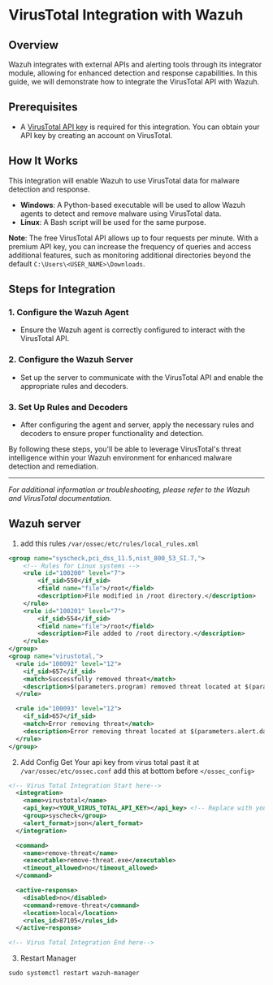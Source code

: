 # VirusTotal Integration with Wazuh

## Overview
Wazuh integrates with external APIs and alerting tools through its integrator module, allowing for enhanced detection and response capabilities. In this guide, we will demonstrate how to integrate the VirusTotal API with Wazuh.

## Prerequisites
- A [VirusTotal API key](https://www.virustotal.com/gui/) is required for this integration. You can obtain your API key by creating an account on VirusTotal.

## How It Works
This integration will enable Wazuh to use VirusTotal data for malware detection and response.

- **Windows**: A Python-based executable will be used to allow Wazuh agents to detect and remove malware using VirusTotal data.
- **Linux**: A Bash script will be used for the same purpose.

**Note**: The free VirusTotal API allows up to four requests per minute. With a premium API key, you can increase the frequency of queries and access additional features, such as monitoring additional directories beyond the default `C:\Users\<USER_NAME>\Downloads`.

## Steps for Integration

### 1. Configure the Wazuh Agent
- Ensure the Wazuh agent is correctly configured to interact with the VirusTotal API.

### 2. Configure the Wazuh Server
- Set up the server to communicate with the VirusTotal API and enable the appropriate rules and decoders.

### 3. Set Up Rules and Decoders
- After configuring the agent and server, apply the necessary rules and decoders to ensure proper functionality and detection.

By following these steps, you'll be able to leverage VirusTotal's threat intelligence within your Wazuh environment for enhanced malware detection and remediation.

---

*For additional information or troubleshooting, please refer to the Wazuh and VirusTotal documentation.*

## Wazuh server
1. add this rules `/var/ossec/etc/rules/local_rules.xml`

```xml
<group name="syscheck,pci_dss_11.5,nist_800_53_SI.7,">
    <!-- Rules for Linux systems -->
    <rule id="100200" level="7">
        <if_sid>550</if_sid>
        <field name="file">/root</field>
        <description>File modified in /root directory.</description>
    </rule>
    <rule id="100201" level="7">
        <if_sid>554</if_sid>
        <field name="file">/root</field>
        <description>File added to /root directory.</description>
    </rule>
</group>
<group name="virustotal,">
  <rule id="100092" level="12">
    <if_sid>657</if_sid>
    <match>Successfully removed threat</match>
    <description>$(parameters.program) removed threat located at $(parameters.alert.data.virustotal.source.file)</description>
  </rule>

  <rule id="100093" level="12">
    <if_sid>657</if_sid>
    <match>Error removing threat</match>
    <description>Error removing threat located at $(parameters.alert.data.virustotal.source.file)</description>
  </rule>
</group>
```
2. Add Config Get Your api key from virus total past it at `/var/ossec/etc/ossec.conf` add this at bottom before `</ossec_config>`

```xml
<!-- Virus Total Integration Start here-->
  <integration>
    <name>virustotal</name>
    <api_key><YOUR_VIRUS_TOTAL_API_KEY></api_key> <!-- Replace with your VirusTotal API key -->
    <group>syscheck</group>
    <alert_format>json</alert_format>
  </integration>

  <command>
    <name>remove-threat</name>
    <executable>remove-threat.exe</executable>
    <timeout_allowed>no</timeout_allowed>
  </command>

  <active-response>
    <disabled>no</disabled>
    <command>remove-threat</command>
    <location>local</location>
    <rules_id>87105</rules_id>
  </active-response>

<!-- Virus Total Integration End here-->
```

3. Restart Manager
```
sudo systemctl restart wazuh-manager
```
